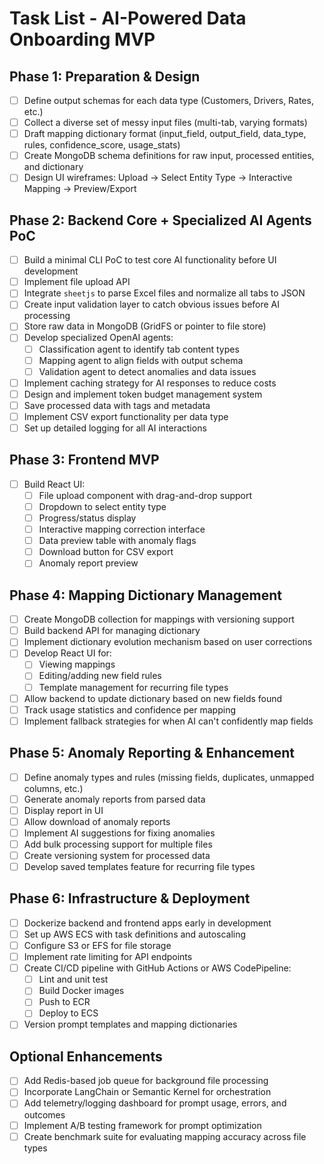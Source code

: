 # Task List - AI-Powered Data Onboarding MVP

## Phase 1: Preparation & Design
- [ ] Define output schemas for each data type (Customers, Drivers, Rates, etc.)
- [ ] Collect a diverse set of messy input files (multi-tab, varying formats)
- [ ] Draft mapping dictionary format (input_field, output_field, data_type, rules, confidence_score, usage_stats)
- [ ] Create MongoDB schema definitions for raw input, processed entities, and dictionary
- [ ] Design UI wireframes: Upload → Select Entity Type → Interactive Mapping → Preview/Export

## Phase 2: Backend Core + Specialized AI Agents PoC
- [ ] Build a minimal CLI PoC to test core AI functionality before UI development
- [ ] Implement file upload API
- [ ] Integrate `sheetjs` to parse Excel files and normalize all tabs to JSON
- [ ] Create input validation layer to catch obvious issues before AI processing
- [ ] Store raw data in MongoDB (GridFS or pointer to file store)
- [ ] Develop specialized OpenAI agents:
  - [ ] Classification agent to identify tab content types
  - [ ] Mapping agent to align fields with output schema
  - [ ] Validation agent to detect anomalies and data issues
- [ ] Implement caching strategy for AI responses to reduce costs
- [ ] Design and implement token budget management system
- [ ] Save processed data with tags and metadata
- [ ] Implement CSV export functionality per data type
- [ ] Set up detailed logging for all AI interactions

## Phase 3: Frontend MVP
- [ ] Build React UI:
  - [ ] File upload component with drag-and-drop support
  - [ ] Dropdown to select entity type
  - [ ] Progress/status display
  - [ ] Interactive mapping correction interface
  - [ ] Data preview table with anomaly flags
  - [ ] Download button for CSV export
  - [ ] Anomaly report preview

## Phase 4: Mapping Dictionary Management
- [ ] Create MongoDB collection for mappings with versioning support
- [ ] Build backend API for managing dictionary
- [ ] Implement dictionary evolution mechanism based on user corrections
- [ ] Develop React UI for:
  - [ ] Viewing mappings
  - [ ] Editing/adding new field rules
  - [ ] Template management for recurring file types
- [ ] Allow backend to update dictionary based on new fields found
- [ ] Track usage statistics and confidence per mapping
- [ ] Implement fallback strategies for when AI can't confidently map fields

## Phase 5: Anomaly Reporting & Enhancement
- [ ] Define anomaly types and rules (missing fields, duplicates, unmapped columns, etc.)
- [ ] Generate anomaly reports from parsed data
- [ ] Display report in UI
- [ ] Allow download of anomaly reports
- [ ] Implement AI suggestions for fixing anomalies
- [ ] Add bulk processing support for multiple files
- [ ] Create versioning system for processed data
- [ ] Develop saved templates feature for recurring file types

## Phase 6: Infrastructure & Deployment
- [ ] Dockerize backend and frontend apps early in development
- [ ] Set up AWS ECS with task definitions and autoscaling
- [ ] Configure S3 or EFS for file storage
- [ ] Implement rate limiting for API endpoints
- [ ] Create CI/CD pipeline with GitHub Actions or AWS CodePipeline:
  - [ ] Lint and unit test
  - [ ] Build Docker images
  - [ ] Push to ECR
  - [ ] Deploy to ECS
- [ ] Version prompt templates and mapping dictionaries

## Optional Enhancements
- [ ] Add Redis-based job queue for background file processing
- [ ] Incorporate LangChain or Semantic Kernel for orchestration
- [ ] Add telemetry/logging dashboard for prompt usage, errors, and outcomes
- [ ] Implement A/B testing framework for prompt optimization
- [ ] Create benchmark suite for evaluating mapping accuracy across file types
